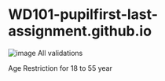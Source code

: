 # WD101-pupilfirst-last-assignment.github.io
![image](https://user-images.githubusercontent.com/114278562/218310861-6fd110af-6f80-4a3e-b7c9-2a093e4dab44.png)
All validations

Age Restriction for 18 to 55 year

